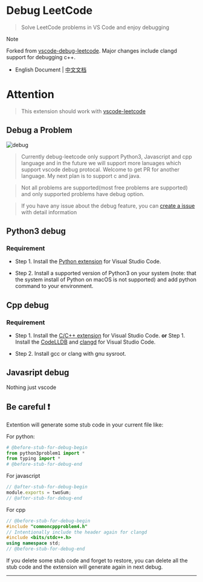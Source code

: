 # Debug LeetCode

> Solve LeetCode problems in VS Code and enjoy debugging

> [!NOTE]
> Forked from [vscode-debug-leetcode](https://github.com/wangtao0101/vscode-debug-leetcode/). Major changes include clangd support for debugging c++.

-   English Document | [中文文档](https://github.com/havedifficultyinfindingnames/vscode-debug-leetcode/blob/master/docs/README_zh-CN.md)

# Attention

> This extension should work with [vscode-leetcode](https://marketplace.visualstudio.com/items?itemName=shengchen.vscode-leetcode)

## Debug a Problem

![debug](https://raw.githubusercontent.com/havedifficultyinfindingnames/vscode-debug-leetcode/master/docs/gifs/debug.gif)

> Currently debug-leetcode only support Python3, Javascript and cpp language and in the future we will support more lanuages which support vscode debug protocal. Welcome to get PR for another language. My next plan is to support c and java.

> Not all problems are supported(most free problems are supported) and only supported problems have debug option.

> If you have any issue about the debug feature, you can [create a issue](https://github.com/havedifficultyinfindingnames/vscode-debug-leetcode/issues/new?template=bug.md) with detail information

## Python3 debug

### Requirement

-   Step 1. Install the [Python extension](https://marketplace.visualstudio.com/items?itemName=ms-python.python) for Visual Studio Code.

-   Step 2. Install a supported version of Python3 on your system (note: that the system install of Python on macOS is not supported) and add python command to your environment.

## Cpp debug

### Requirement

-   Step 1. Install the [C/C++ extension](https://marketplace.visualstudio.com/items?itemName=ms-vscode.cpptools) for Visual Studio Code. **or**
Step 1. Install the [CodeLLDB](https://marketplace.visualstudio.com/items?itemName=vadimcn.vscode-lldb) and [clangd](https://marketplace.visualstudio.com/items?itemName=llvm-vs-code-extensions.vscode-clangd) for Visual Studio Code.

-   Step 2. Install gcc or clang with gnu sysroot.

## Javasript debug

Nothing just vscode

## Be careful ❗️

Extention will generate some stub code in your current file like:

For python:

```python
# @before-stub-for-debug-begin
from python3problem1 import *
from typing import *
# @before-stub-for-debug-end
```

For javascript

```js
// @after-stub-for-debug-begin
module.exports = twoSum;
// @after-stub-for-debug-end
```

For cpp

```cpp
// @before-stub-for-debug-begin
#include "commoncppproblem4.h"
// Intentionally include the header again for clangd
#include <bits/stdc++.h>
using namespace std;
// @before-stub-for-debug-end
```

If you delete some stub code and forget to restore, you can delete all the stub code and the extension will generate again in next debug.

---
